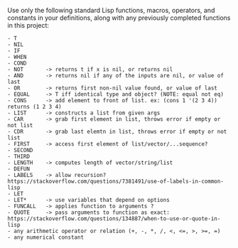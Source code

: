 Use only the following standard Lisp functions, macros, operators, and constants in your definitions, along with any previously completed functions in this project:

    - T
    - NIL
    - IF
    - WHEN
    - COND
    - NOT       -> returns t if x is nil, or returns nil
    - AND       -> returns nil if any of the inputs are nil, or value of last
    - OR        -> returns first non-nil value found, or value of last
    - EQUAL     -> T iff identical type and object? (NOTE: equal not eq)
    - CONS      -> add element to front of list. ex: (cons 1 '(2 3 4)) returns (1 2 3 4)
    - LIST      -> constructs a list from given args
    - CAR       -> grab first element in list, throws error if empty or not list
    - CDR       -> grab last elemtn in list, throws error if empty or not list
    - FIRST     -> access first element of list/vector/...sequence? 
    - SECOND
    - THIRD
    - LENGTH    -> computes length of vector/string/list
    - DEFUN
    - LABELS    -> allow recursion? https://stackoverflow.com/questions/7381491/use-of-labels-in-common-lisp
    - LET 
    - LET*      -> use variables that depend on options
    - FUNCALL   -> applies function to arguments ?
    - QUOTE     -> pass arguments to function as exact: https://stackoverflow.com/questions/134887/when-to-use-or-quote-in-lisp
    - any arithmetic operator or relation (+, -, *, /, <, <=, >, >=, =)
    - any numerical constant

